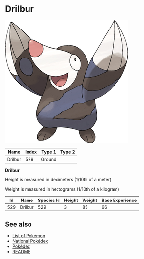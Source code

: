 # Drilbur


![Drilbur](images/529.png)

| **Name** | **Index** | **Type 1** | **Type 2** |
|----|----|----|----|
| Drilbur | 529 | Ground  |  |

**Drilbur** 


Height is measured in decimeters (1/10th of a meter)

Weight is measured in hectograms (1/10th of a kilogram)

| **Id** | **Name** | **Species Id** | **Height** | **Weight** | **Base Experience** |
|--------|----------|----------------|------------|------------|---------------------|
| 529 | Drilbur | 529 | 3 | 85 | 66 |


## See also

- [List of Pokémon](../pokemon.md)
- [National Pokédex](../national_pokedex.md)
- [Pokédex](../pokedex.md)
- [README](../README.md)
